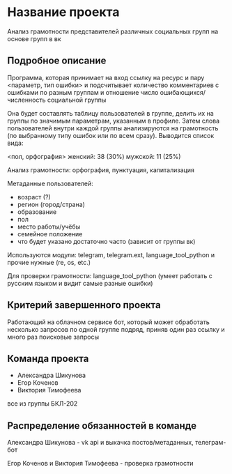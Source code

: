 # Название проекта

Анализ грамотности представителей различных социальных групп на основе групп в вк

## Подробное описание

Программа, которая принимает на вход ссылку на ресурс и пару <параметр, тип ошибки> и подсчитывает количество комментариев с ошибками по разным группам и отношение число ошибающихся/численность социальной группы

Она будет составлять таблицу пользователей в группе, делить их на группы по значимым параметрам, указанным в профиле. Затем слова пользователей внутри каждой группы  анализируются на грамотность (по выбранному типу ошибок или по всем сразу). Выводится список вида:

<пол, орфография>
  женский: 38 (30%)
  мужской: 11 (25%)

Анализ грамотности: орфография, пунктуация, капитализация

Метаданные пользователей:
- возраст (?)
- регион (город/страна)
- образование
- пол
- место работы/учёбы
- семейное положение
- что будет указано достаточно часто (зависит от группы вк)

Используются модули: telegram, telegram.ext, language_tool_python и прочие нужные (re, os, etc.)

Для проверки грамотности: language_tool_python (умеет работать с русским языком и видит самые разные ошибки)

## Критерий завершенного проекта

Работающий на облачном сервисе бот, который может обработать несколько запросов по одной группе подряд, приняв один раз ссылку и много раз поисковые запросы

## Команда проекта

- Александра Шикунова
- Егор Коченов
- Виктория Тимофеева

все из группы БКЛ-202

## Распределение обязанностей в команде

Александра Шикунова - vk api и выкачка постов/метаданных, телеграм-бот

Егор Коченов и Виктория Тимофеева - проверка грамотности
